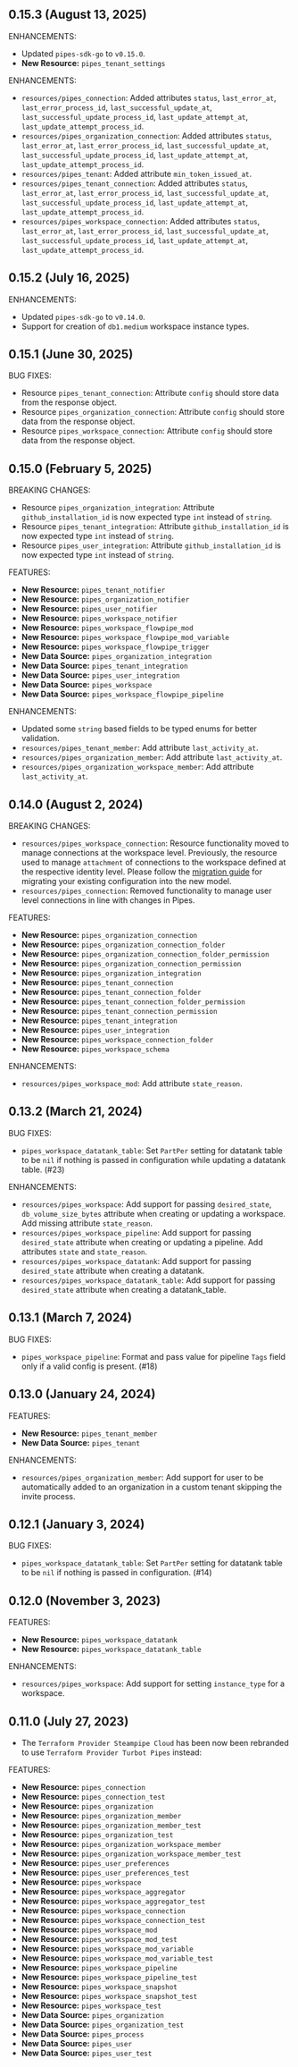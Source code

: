 ## 0.15.3 (August 13, 2025)

ENHANCEMENTS:

* Updated `pipes-sdk-go` to `v0.15.0`.
* **New Resource:** `pipes_tenant_settings`

ENHANCEMENTS:

* `resources/pipes_connection`: Added attributes `status`, `last_error_at`, `last_error_process_id`, `last_successful_update_at`, `last_successful_update_process_id`, `last_update_attempt_at`, `last_update_attempt_process_id`.
* `resources/pipes_organization_connection`: Added attributes `status`, `last_error_at`, `last_error_process_id`, `last_successful_update_at`, `last_successful_update_process_id`, `last_update_attempt_at`, `last_update_attempt_process_id`.
* `resources/pipes_tenant`: Added attribute `min_token_issued_at`.
* `resources/pipes_tenant_connection`: Added attributes `status`, `last_error_at`, `last_error_process_id`, `last_successful_update_at`, `last_successful_update_process_id`, `last_update_attempt_at`, `last_update_attempt_process_id`.
* `resources/pipes_workspace_connection`: Added attributes `status`, `last_error_at`, `last_error_process_id`, `last_successful_update_at`, `last_successful_update_process_id`, `last_update_attempt_at`, `last_update_attempt_process_id`.

## 0.15.2 (July 16, 2025)

ENHANCEMENTS:

* Updated `pipes-sdk-go` to `v0.14.0`.
* Support for creation of `db1.medium` workspace instance types.

## 0.15.1 (June 30, 2025)

BUG FIXES:

* Resource `pipes_tenant_connection`: Attribute `config` should store data from the response object.
* Resource `pipes_organization_connection`: Attribute `config` should store data from the response object.
* Resource `pipes_workspace_connection`: Attribute `config` should store data from the response object.

## 0.15.0 (February 5, 2025)

BREAKING CHANGES:

* Resource `pipes_organization_integration`: Attribute `github_installation_id` is now expected type `int` instead of `string`.
* Resource `pipes_tenant_integration`: Attribute `github_installation_id` is now expected type `int` instead of `string`.
* Resource `pipes_user_integration`: Attribute `github_installation_id` is now expected type `int` instead of `string`.

FEATURES:

* **New Resource:** `pipes_tenant_notifier`
* **New Resource:** `pipes_organization_notifier`
* **New Resource:** `pipes_user_notifier`
* **New Resource:** `pipes_workspace_notifier`
* **New Resource:** `pipes_workspace_flowpipe_mod`
* **New Resource:** `pipes_workspace_flowpipe_mod_variable`
* **New Resource:** `pipes_workspace_flowpipe_trigger`
* **New Data Source:** `pipes_organization_integration`
* **New Data Source:** `pipes_tenant_integration`
* **New Data Source:** `pipes_user_integration`
* **New Data Source:** `pipes_workspace`
* **New Data Source:** `pipes_workspace_flowpipe_pipeline`

ENHANCEMENTS:

* Updated some `string` based fields to be typed enums for better validation.
* `resources/pipes_tenant_member`: Add attribute `last_activity_at`.
* `resources/pipes_organization_member`: Add attribute `last_activity_at`.
* `resources/pipes_organization_workspace_member`: Add attribute `last_activity_at`.

## 0.14.0 (August 2, 2024)

BREAKING CHANGES:

* `resources/pipes_workspace_connection`: Resource functionality moved to manage connections at the workspace level. Previously, the resource used to manage `attachment` of connections to the workspace defined at the respective identity level. Please follow the [migration guide](https://github.com/turbot/terraform-provider-pipes/workspace_connection/docs/migrating.md) for migrating your existing configuration into the new model.
* `resources/pipes_connection`: Removed functionality to manage user level connections in line with changes in Pipes.

FEATURES:

* **New Resource:** `pipes_organization_connection`
* **New Resource:** `pipes_organization_connection_folder`
* **New Resource:** `pipes_organization_connection_folder_permission`
* **New Resource:** `pipes_organization_connection_permission`
* **New Resource:** `pipes_organization_integration`
* **New Resource:** `pipes_tenant_connection`
* **New Resource:** `pipes_tenant_connection_folder`
* **New Resource:** `pipes_tenant_connection_folder_permission`
* **New Resource:** `pipes_tenant_connection_permission`
* **New Resource:** `pipes_tenant_integration`
* **New Resource:** `pipes_user_integration`
* **New Resource:** `pipes_workspace_connection_folder`
* **New Resource:** `pipes_workspace_schema`

ENHANCEMENTS:

* `resources/pipes_workspace_mod`: Add attribute `state_reason`.

## 0.13.2 (March 21, 2024)

BUG FIXES: 

* `pipes_workspace_datatank_table`: Set `PartPer` setting for datatank table to be `nil` if nothing is passed in configuration while updating a datatank table. (#23)

ENHANCEMENTS:

* `resources/pipes_workspace`: Add support for passing `desired_state`, `db_volume_size_bytes` attribute when creating or updating a workspace. Add missing attribute `state_reason`.
* `resources/pipes_workspace_pipeline`: Add support for passing `desired_state` attribute when creating or updating a pipeline. Add attributes `state` and `state_reason`.
* `resources/pipes_workspace_datatank`: Add support for passing `desired_state` attribute when creating a datatank.
* `resources/pipes_workspace_datatank_table`: Add support for passing `desired_state` attribute when creating a datatank_table.

## 0.13.1 (March 7, 2024)

BUG FIXES: 

* `pipes_workspace_pipeline`: Format and pass value for pipeline `Tags` field only if a valid config is present. (#18)

## 0.13.0 (January 24, 2024)

FEATURES:

* **New Resource:** `pipes_tenant_member`
* **New Data Source:** `pipes_tenant`

ENHANCEMENTS:

* `resources/pipes_organization_member`: Add support for user to be automatically added to an organization in a custom tenant skipping the invite process.

## 0.12.1 (January 3, 2024)

BUG FIXES: 

* `pipes_workspace_datatank_table`: Set `PartPer` setting for datatank table to be `nil` if nothing is passed in configuration. (#14)

## 0.12.0 (November 3, 2023)

FEATURES:

* **New Resource:** `pipes_workspace_datatank`
* **New Resource:** `pipes_workspace_datatank_table`

ENHANCEMENTS:

* `resources/pipes_workspace`: Add support for setting `instance_type` for a workspace.

## 0.11.0 (July 27, 2023)

* The `Terraform Provider Steampipe Cloud` has been now been rebranded to use `Terraform Provider Turbot Pipes` instead:

FEATURES:

* **New Resource:** `pipes_connection`
* **New Resource:** `pipes_connection_test`
* **New Resource:** `pipes_organization`
* **New Resource:** `pipes_organization_member`
* **New Resource:** `pipes_organization_member_test`
* **New Resource:** `pipes_organization_test`
* **New Resource:** `pipes_organization_workspace_member`
* **New Resource:** `pipes_organization_workspace_member_test`
* **New Resource:** `pipes_user_preferences`
* **New Resource:** `pipes_user_preferences_test`
* **New Resource:** `pipes_workspace`
* **New Resource:** `pipes_workspace_aggregator`
* **New Resource:** `pipes_workspace_aggregator_test`
* **New Resource:** `pipes_workspace_connection`
* **New Resource:** `pipes_workspace_connection_test`
* **New Resource:** `pipes_workspace_mod`
* **New Resource:** `pipes_workspace_mod_test`
* **New Resource:** `pipes_workspace_mod_variable`
* **New Resource:** `pipes_workspace_mod_variable_test`
* **New Resource:** `pipes_workspace_pipeline`
* **New Resource:** `pipes_workspace_pipeline_test`
* **New Resource:** `pipes_workspace_snapshot`
* **New Resource:** `pipes_workspace_snapshot_test`
* **New Resource:** `pipes_workspace_test`
* **New Data Source:** `pipes_organization`
* **New Data Source:** `pipes_organization_test`
* **New Data Source:** `pipes_process`
* **New Data Source:** `pipes_user`
* **New Data Source:** `pipes_user_test`
